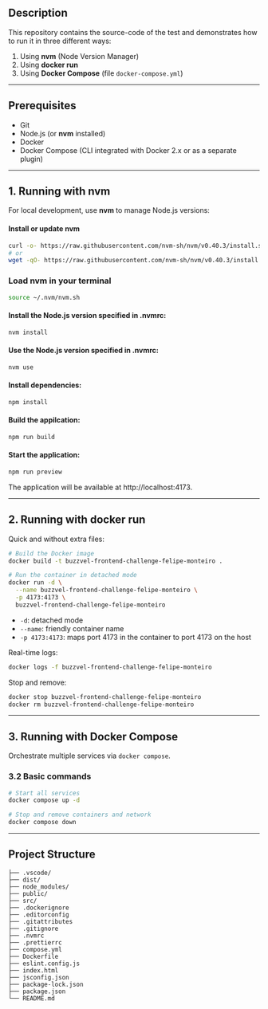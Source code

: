 ## Description

This repository contains the source-code of the test and demonstrates how to run it in three different ways:

1. Using **nvm** (Node Version Manager)
2. Using **docker run**
3. Using **Docker Compose** (file `docker-compose.yml`)

---

## Prerequisites

- Git
- Node.js (or **nvm** installed)
- Docker
- Docker Compose (CLI integrated with Docker 2.x or as a separate plugin)

---

## 1. Running with nvm

For local development, use **nvm** to manage Node.js versions:

#### Install or update nvm

```bash
curl -o- https://raw.githubusercontent.com/nvm-sh/nvm/v0.40.3/install.sh | bash
# or
wget -qO- https://raw.githubusercontent.com/nvm-sh/nvm/v0.40.3/install.sh | bash
```

### Load nvm in your terminal

```bash
source ~/.nvm/nvm.sh
```

#### Install the Node.js version specified in .nvmrc:

```bash
nvm install
```
#### Use the Node.js version specified in .nvmrc:

```bash
nvm use
```
#### Install dependencies:

```bash
npm install
```
#### Build the appilcation:

```bash
npm run build
```
#### Start the application:

```bash
npm run preview
```

The application will be available at http://localhost:4173.

---

## 2. Running with docker run

Quick and without extra files:

```bash
# Build the Docker image
docker build -t buzzvel-frontend-challenge-felipe-monteiro .

# Run the container in detached mode
docker run -d \
  --name buzzvel-frontend-challenge-felipe-monteiro \
  -p 4173:4173 \
  buzzvel-frontend-challenge-felipe-monteiro
```

- `-d`: detached mode
- `--name`: friendly container name
- `-p 4173:4173`: maps port 4173 in the container to port 4173 on the host

Real-time logs:

```bash
docker logs -f buzzvel-frontend-challenge-felipe-monteiro
```

Stop and remove:

```bash
docker stop buzzvel-frontend-challenge-felipe-monteiro
docker rm buzzvel-frontend-challenge-felipe-monteiro
```

---

## 3. Running with Docker Compose

Orchestrate multiple services via `docker compose`.

### 3.2 Basic commands

```bash
# Start all services
docker compose up -d

# Stop and remove containers and network
docker compose down
```

---

## Project Structure

```
├── .vscode/
├── dist/
├── node_modules/
├── public/
├── src/
├── .dockerignore
├── .editorconfig
├── .gitattributes
├── .gitignore
├── .nvmrc
├── .prettierrc
├── compose.yml
├── Dockerfile
├── eslint.config.js
├── index.html
├── jsconfig.json
├── package-lock.json
├── package.json
└── README.md
```
